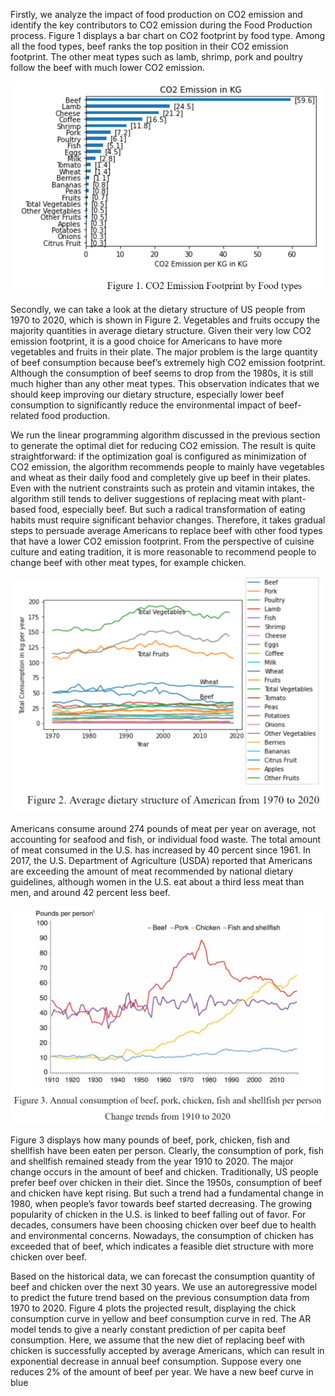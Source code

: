 Firstly, we analyze the impact of food production on CO2 emission and identify the key contributors to CO2 emission during the Food Production process. Figure 1 displays a bar chart on CO2 footprint by food type. Among all the food types, beef ranks the top position in their CO2 emission footprint. The other meat types such as lamb, shrimp, pork and poultry follow the beef with much lower CO2 emission. 


![figure1](./Methodology/figure1.PNG)

Secondly, we can take a look at the dietary structure of US people from 1970 to 2020, which is shown in Figure 2. Vegetables and fruits occupy the majority quantities in average dietary structure. Given their very low CO2 emission footprint, it is a good choice for Americans to have more vegetables and fruits in their plate. The major problem is the large quantity of beef consumption because beef’s extremely high CO2 emission footprint. Although the consumption of beef seems to drop from the 1980s, it is still much higher than any other meat types. This observation indicates that we should keep improving our dietary structure, especially lower beef consumption to significantly reduce the environmental impact of beef-related food production. 


We run the linear programming algorithm discussed in the previous section to generate the optimal diet for reducing CO2 emission. The result is quite straightforward: if the optimization goal is configured as minimization of CO2 emission, the algorithm recommends people to mainly have vegetables and wheat as their daily food and completely give up beef in their plates. Even with the nutrient constraints such as protein and vitamin intakes, the algorithm still tends to deliver suggestions of replacing meat with plant-based food, especially beef. But such a radical transformation of eating habits must require significant behavior changes. Therefore, it takes gradual steps to persuade average Americans to replace beef with other food types that have a lower CO2 emission footprint. From the perspective of cuisine culture and eating tradition, it is more reasonable to recommend people to change beef with other meat types, for example chicken. 


![figure2](./Methodology/figure2.PNG)


Americans consume around 274 pounds of meat per year on average, not accounting for seafood and fish, or individual food waste. The total amount of meat consumed in the U.S. has increased by 40 percent since 1961. In 2017, the U.S. Department of Agriculture (USDA) reported that Americans are exceeding the amount of meat recommended by national dietary guidelines, although women in the U.S. eat about a third less meat than men, and around 42 percent less beef.


![figure3](./Methodology/figure3.PNG)


Figure 3 displays how many pounds of beef, pork, chicken, fish and shellfish have been eaten per person. Clearly, the consumption of pork, fish and shellfish remained steady from the year 1910 to 2020. The major change occurs in the amount of beef and chicken. Traditionally, US people prefer beef over chicken in their diet. Since the 1950s, consumption of beef and chicken have kept rising. But such a trend had a fundamental change in 1980, when people’s favor towards beef started decreasing. The growing popularity of chicken in the U.S. is linked to beef falling out of favor. For decades, consumers have been choosing chicken over beef due to health and environmental concerns. Nowadays, the consumption of chicken has exceeded that of beef, which indicates a feasible diet structure with more chicken over beef. 


Based on the historical data, we can forecast the consumption quantity of beef and chicken over the next 30 years. We use an autoregressive model to predict the future trend based on the previous consumption data from 1970 to 2020. Figure 4 plots the projected result, displaying the chick consumption curve in yellow and beef consumption curve in red. The AR model tends to give a nearly constant prediction of per capita beef consumption. Here, we assume that the new diet of replacing beef with chicken is successfully accepted by average Americans, which can result in exponential decrease in annual beef consumption. Suppose every one reduces 2% of the amount of beef per year. We have a new beef curve in blue
